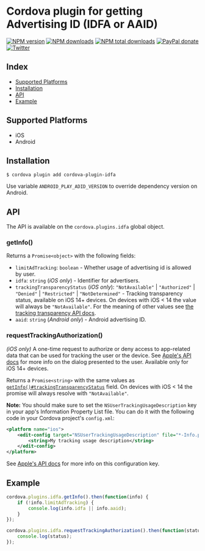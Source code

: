 # Cordova plugin for getting Advertising ID (IDFA or AAID)

[![NPM version][npm-version]][npm-url] [![NPM downloads][npm-downloads]][npm-url] [![NPM total downloads][npm-total-downloads]][npm-url] [![PayPal donate](https://img.shields.io/badge/paypal-donate-ff69b4?logo=paypal)][donate-url] [![Twitter][twitter-follow]][twitter-url]

## Index

<!-- MarkdownTOC levels="2" autolink="true" -->

- [Supported Platforms](#supported-platforms)
- [Installation](#installation)
- [API](#api)
- [Example](#example)

<!-- /MarkdownTOC -->

## Supported Platforms

- iOS
- Android

## Installation

    $ cordova plugin add cordova-plugin-idfa

Use variable `ANDROID_PLAY_ADID_VERSION` to override dependency version on Android.

## API

The API is available on the `cordova.plugins.idfa` global object.

### getInfo()

Returns a `Promise<object>` with the following fields:

- `limitAdTracking`: `boolean` - Whether usage of advertising id is allowed by user.
- `idfa`: `string` (_iOS only_) - Identifier for advertisers.
- `trackingTransparencyStatus` (_iOS only_): `"NotAvailable"` | `"Authorized"` | `"Denied"` | `"Restricted"` | `"NotDetermined"` -
   Tracking transparency status, available on iOS 14+ devices. On devices with iOS < 14 the value will always be
   `"NotAvailable"`. For the meaning of other values see [the tracking transparency API docs][authorizationstatus-api-url].
- `aaid`: `string` (_Android only_) - Android advertising ID.

### requestTrackingAuthorization()

_(iOS only)_ A one-time request to authorize or deny access to app-related data that can be used for
tracking the user or the device. See [Apple's API docs][requesttrackingauthorization-api-url]
for more info on the dialog presented to the user. Available only for iOS 14+ devices.

Returns a `Promise<string>` with the same values as [`getInfo()#trackingTransparencyStatus`](#getinfo) field.
On devices with iOS < 14 the promise will always resolve with `"NotAvailable"`.

**Note:** You should make sure to set the `NSUserTrackingUsageDescription` key in your app's
Information Property List file. You can do it with the following code in your Cordova project's `config.xml`:
```xml
<platform name="ios">
    <edit-config target="NSUserTrackingUsageDescription" file="*-Info.plist" mode="merge">
        <string>My tracking usage description</string>
    </edit-config>
</platform>
```
See [Apple's API docs][nsusertrackingusagedescription-api-url] for more info on this configuration key.

## Example

```js
cordova.plugins.idfa.getInfo().then(function(info) {
    if (!info.limitAdTracking) {
        console.log(info.idfa || info.aaid);
    }
});

cordova.plugins.idfa.requestTrackingAuthorization().then(function(status) {
    console.log(status);
});
```

[npm-url]: https://www.npmjs.com/package/cordova-plugin-idfa
[npm-version]: https://img.shields.io/npm/v/cordova-plugin-idfa.svg
[npm-downloads]: https://img.shields.io/npm/dm/cordova-plugin-idfa.svg
[npm-total-downloads]: https://img.shields.io/npm/dt/cordova-plugin-idfa.svg?label=total+downloads
[twitter-url]: https://twitter.com/chemerisuk
[twitter-follow]: https://img.shields.io/twitter/follow/chemerisuk.svg?style=social&label=Follow%20me
[donate-url]: https://www.paypal.com/cgi-bin/webscr?cmd=_s-xclick&hosted_button_id=E62XVSR3XUGDE&source=url
[authorizationstatus-api-url]: https://developer.apple.com/documentation/apptrackingtransparency/attrackingmanagerauthorizationstatus
[requesttrackingauthorization-api-url]: https://developer.apple.com/documentation/apptrackingtransparency/attrackingmanager/3547037-requesttrackingauthorization
[nsusertrackingusagedescription-api-url]: https://developer.apple.com/documentation/bundleresources/information_property_list/nsusertrackingusagedescription
